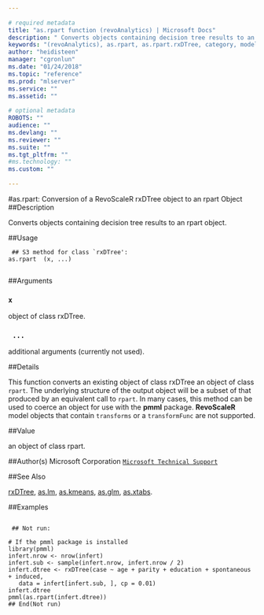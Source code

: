 ```yaml
--- 
 
# required metadata 
title: "as.rpart function (revoAnalytics) | Microsoft Docs" 
description: " Converts objects containing decision tree results to an rpart object. " 
keywords: "(revoAnalytics), as.rpart, as.rpart.rxDTree, category, models" 
author: "heidisteen" 
manager: "cgronlun" 
ms.date: "01/24/2018" 
ms.topic: "reference" 
ms.prod: "mlserver" 
ms.service: "" 
ms.assetid: "" 
 
# optional metadata 
ROBOTS: "" 
audience: "" 
ms.devlang: "" 
ms.reviewer: "" 
ms.suite: "" 
ms.tgt_pltfrm: "" 
#ms.technology: "" 
ms.custom: "" 
 
--- 
```

 
 
 
 #as.rpart: Conversion of a RevoScaleR rxDTree object to an rpart Object 
 ##Description
 
Converts objects containing decision tree results to an rpart object.
 
 
 ##Usage

```   
 ## S3 method for class `rxDTree':
as.rpart  (x, ...)
 
```
 
 ##Arguments

   
    
 ### `x`
 object of class rxDTree. 
  
    
 ### ` ...`
 additional arguments (currently not used). 
  
 
 
 
 ##Details
 
This function converts an existing object of class rxDTree an object of
class `rpart`.
The underlying structure of the output object will be a subset of that produced by an equivalent call to
`rpart`. In many cases, this method can be used to coerce an object
for use with the **pmml** package.  **RevoScaleR** model objects that contain
`transforms` or a `transformFunc` are not supported.
 
 
 
 ##Value
 
an object of class rpart.
 
 
 ##Author(s)
 Microsoft Corporation [`Microsoft Technical Support`](https://go.microsoft.com/fwlink/?LinkID=698556&clcid=0x409)
 
 
 ##See Also
 
[rxDTree](rxDTree.md),
[as.lm](as.lm.md),
[as.kmeans](as.kmeans.md),
[as.glm](as.glm.md),
[as.xtabs](as.xtabs.md).
   
 
 ##Examples

 ```
   
  ## Not run:
 
# If the pmml package is installed 
library(pmml)
infert.nrow <- nrow(infert)
infert.sub <- sample(infert.nrow, infert.nrow / 2)
infert.dtree <- rxDTree(case ~ age + parity + education + spontaneous + induced, 
    data = infert[infert.sub, ], cp = 0.01)
infert.dtree
pmml(as.rpart(infert.dtree))
 ## End(Not run) 
  
 
```
 
 
 
 
